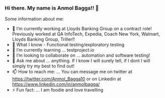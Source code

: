### Hi there. My name is Anmol Bagga!! 👋

Some information about me:

- 🔭 I’m currently working at Lloyds Banking Group on a contract role! Previously worked at QA InfoTech, Expedia, Coach New York, Walmart, Lloyds Banking Group, Triller!!
- 🤔 What I know - Functional testing/exploratory testing
- 🌱 I’m currently learning ... testproject.io
- 👯 I’m looking to collaborate on ... automation and software testing!
- 💬 Ask me about ... anything. If I know I will surely tell, if I dont I will simply try my best to find out!
- 📫 How to reach me: ... You can message me on twitter at https://twitter.com/Anmol_Bagga10 or on Linkedin at https://www.linkedin.com/in/anmolbagga/
- ⚡ Fun fact: ... I am foodie and love travelling

